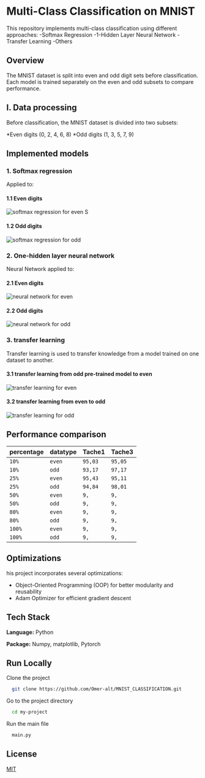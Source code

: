 # Multi-Class Classification on MNIST
 This repository implements multi-class classification using different approaches:
  -Softmax Regression
  -1-Hidden Layer Neural Network
  -Transfer Learning
  -Others

## Overview
The MNIST dataset is split into even and odd digit sets before classification.
Each model is trained separately on the even and odd subsets to compare performance.


## I. Data processing

Before classification, the MNIST dataset is divided into two subsets:

*Even digits (0, 2, 4, 6, 8)
*Odd digits (1, 3, 5, 7, 9)

## Implemented models
### 1. Softmax regression
Applied to:
#### 1.1 Even digits
![softmax regression for even](/assets/Task-1-even.png)
S
#### 1.2 Odd digits
![softmax regression for odd](/assets/Task-1-odd.png)

### 2. One-hidden layer neural network
Neural Network applied to:
#### 2.1 Even digits
![neural network for even](/assets/Task-2-even.png)

#### 2.2 Odd digits
![neural network for odd](/assets/Task-2-odd.png)


### 3. transfer learning
 Transfer learning is used to transfer knowledge from a model trained on one dataset to another.

#### 3.1 transfer learning from odd pre-trained model to even
![transfer learning for even](/assets/Task-3-even.png)

#### 3.2 transfer learning from even to odd
![transfer learning for odd](/assets/Task-3-Odd.png)

## Performance comparison

| percentage | datatype | Tache1                     | Tache3    |
| :--------  | :------- | :------------------------- |:----------|
|    `10%`   | `even`   |           `95,03`          |  `95,05`  |
|     `10%`  | `odd`    |           `93,17`          |  `97,17`  |
|    `25%`   | `even`   |           `95,43`          |  `95,11`  |
|     `25%`  | `odd`    |           `94,84`          |  `98,01`  |
|    `50%`   | `even`   |           `9,`          |  `9,`  |
|     `50%`  | `odd`    |           `9,`          |  `9,`  |
|    `80%`   | `even`   |           `9,`          |  `9,`  |
|     `80%`  | `odd`    |           `9,`          |  `9,`  |
|    `100%`  | `even`   |           `9,`          |  `9,`  |
|     `100%` | `odd`    |           `9,`          |  `9,`  |

## Optimizations

his project incorporates several optimizations:
- Object-Oriented Programming (OOP) for better modularity and reusability
- Adam Optimizer for efficient gradient descent


## Tech Stack

**Language:** Python

**Package:** Numpy, matplotlib, Pytorch

## Run Locally

Clone the project

```bash
  git clone https://github.com/Omer-alt/MNIST_CLASSIFICATION.git
```

Go to the project directory

```bash
  cd my-project
```

Run the main file

```bash
  main.py
```
## License

[MIT](https://choosealicense.com/licenses/mit/)





















